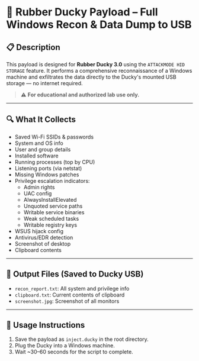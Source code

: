 # 🦆 Rubber Ducky Payload – Full Windows Recon & Data Dump to USB

## 📋 Description
This payload is designed for **Rubber Ducky 3.0** using the `ATTACKMODE HID STORAGE` feature. It performs a comprehensive reconnaissance of a Windows machine and exfiltrates the data directly to the Ducky's mounted USB storage — no internet required.

> ⚠️ **For educational and authorized lab use only.**

---

## 🔍 What It Collects
- Saved Wi-Fi SSIDs & passwords
- System and OS info
- User and group details
- Installed software
- Running processes (top by CPU)
- Listening ports (via netstat)
- Missing Windows patches
- Privilege escalation indicators:
  - Admin rights
  - UAC config
  - AlwaysInstallElevated
  - Unquoted service paths
  - Writable service binaries
  - Weak scheduled tasks
  - Writable registry keys
- WSUS hijack config
- Antivirus/EDR detection
- Screenshot of desktop
- Clipboard contents

---

## 💾 Output Files (Saved to Ducky USB)
- `recon_report.txt`: All system and privilege info
- `clipboard.txt`: Current contents of clipboard
- `screenshot.jpg`: Screenshot of all monitors

---

## 🚀 Usage Instructions
1. Save the payload as `inject.ducky` in the root directory.
2. Plug the Ducky into a Windows machine.
3. Wait ~30–60 seconds for the script to complete.
